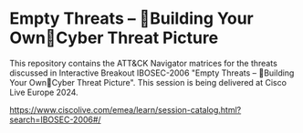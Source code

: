 # Empty Threats – Building Your OwnCyber Threat Picture

This repository contains the ATT&CK Navigator matrices for the threats discussed in Interactive Breakout IBOSEC-2006 "Empty Threats – Building Your OwnCyber Threat Picture". This session is being delivered at Cisco Live Europe 2024.

https://www.ciscolive.com/emea/learn/session-catalog.html?search=IBOSEC-2006#/
